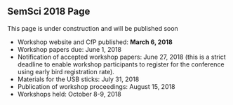## SemSci 2018 Page
This page is under construction and will be published soon

* Workshop website and CfP published: **March 6, 2018**
* Workshop papers due: June 1, 2018
* Notification of accepted workshop papers: June 27, 2018 (this is a strict deadline to enable workshop participants to register for the  conference using early bird registration rate).
* Materials for the USB sticks: July 31, 2018
* Publication of workshop proceedings: August 15, 2018
* Workshops held: October 8-9, 2018

